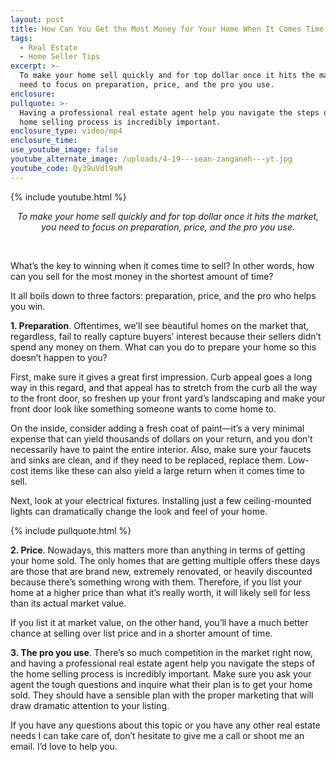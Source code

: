 ```yaml
---
layout: post
title: How Can You Get the Most Money for Your Home When It Comes Time to Sell?
tags:
  - Real Estate
  - Home Seller Tips
excerpt: >-
  To make your home sell quickly and for top dollar once it hits the market, you
  need to focus on preparation, price, and the pro you use.
enclosure:
pullquote: >-
  Having a professional real estate agent help you navigate the steps of the
  home selling process is incredibly important.
enclosure_type: video/mp4
enclosure_time:
use_youtube_image: false
youtube_alternate_image: /uploads/4-19---sean-zanganeh---yt.jpg
youtube_code: Qy39uVdl9sM
---
```


{% include youtube.html %}

<center><em>To make your home sell quickly and for top dollar once it hits the market, you need to focus on preparation, price, and the pro you use.</em></center>

&nbsp;

What’s the key to winning when it comes time to sell? In other words, how can you sell for the most money in the shortest amount of time?

It all boils down to three factors: preparation, price, and the pro who helps you win. &nbsp;

**1\. Preparation**. Oftentimes, we’ll see beautiful homes on the market that, regardless, fail to really capture buyers’ interest because their sellers didn’t spend any money on them. What can you do to prepare your home so this doesn’t happen to you?&nbsp;

First, make sure it gives a great first impression. Curb appeal goes a long way in this regard, and that appeal has to stretch from the curb all the way to the front door, so freshen up your front yard’s landscaping and make your front door look like something someone wants to come home to.&nbsp;

On the inside, consider adding a fresh coat of paint—it’s a very minimal expense that can yield thousands of dollars on your return, and you don’t necessarily have to paint the entire interior. Also, make sure your faucets and sinks are clean, and if they need to be replaced, replace them. Low-cost items like these can also yield a large return when it comes time to sell.&nbsp;

Next, look at your electrical fixtures. Installing just a few ceiling-mounted lights can dramatically change the look and feel of your home.

{% include pullquote.html %}

**2\. Price**. Nowadays, this matters more than anything in terms of getting your home sold. The only homes that are getting multiple offers these days are those that are brand new, extremely renovated, or heavily discounted because there’s something wrong with them. Therefore, if you list your home at a higher price than what it’s really worth, it will likely sell for less than its actual market value.&nbsp;

If you list it at market value, on the other hand, you’ll have a much better chance at selling over list price and in a shorter amount of time.&nbsp;

**3\. The pro you use**. There’s so much competition in the market right now, and having a professional real estate agent help you navigate the steps of the home selling process is incredibly important. Make sure you ask your agent the tough questions and inquire what their plan is to get your home sold. They should have a sensible plan with the proper marketing that will draw dramatic attention to your listing.&nbsp;

If you have any questions about this topic or you have any other real estate needs I can take care of, don’t hesitate to give me a call or shoot me an email. I’d love to help you.